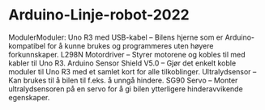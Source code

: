 # Arduino-Linje-robot-2022

ModulerModuler:
Uno R3 med USB-kabel – Bilens hjerne som er Arduino-kompatibel for å kunne brukes og programmeres uten høyere forkunnskaper.
L298N Motordriver – Styrer motorene og kobles til med kabler til Uno R3.
Arduino Sensor Shield V5.0 – Gjør det enkelt koble moduler til Uno R3 med et samlet kort for alle tilkoblinger.
Ultralydsensor – Kan brukes til å bilen til f.eks. å unngå hindere.
SG90 Servo – Monter ultralydsensoren på en servo for å gi bilen ytterligere hinderavvikende egenskaper.
